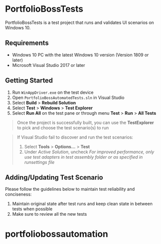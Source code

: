 # PortfolioBossTests

PortfolioBossTests is a test project that runs and validates UI scenarios on Windows 10. 

## Requirements

- Windows 10 PC with the latest Windows 10 version (Version 1809 or later)
- Microsoft Visual Studio 2017 or later


## Getting Started

1. Run `WinAppDriver.exe` on the test device
2. Open `PortfolioBossAutomatedTests.sln` in Visual Studio
3. Select **Build** > **Rebuild Solution**
4. Select **Test** > **Windows** > **Test Explorer**
5. Select **Run All** on the test pane or through menu **Test** > **Run** > **All Tests**

> Once the project is successfully built, you can use the **TestExplorer** to pick and choose the test scenario(s) to run

> If Visual Studio fail to discover and run the test scenarios:
> 1. Select **Tools** > **Options...** > **Test**
> 2. Under *Active Solution*, uncheck *For improved performance, only use test adapters in test assembly folder or as specified in runsettings file*

## Adding/Updating Test Scenario

Please follow the guidelines below to maintain test reliability and conciseness:
1. Maintain original state after test runs and keep clean state in between tests when possible
2. Make sure to review all the new tests

# portfoliobossautomation
